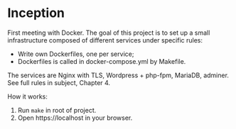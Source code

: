 # Inception
First meeting with Docker.
The goal of this project is to set up a small infrastructure composed of different services under specific rules:
* Write own Dockerfiles, one per service;
* Dockerfiles is called in docker-compose.yml by Makefile.

The services are Nginx with TLS, Wordpress + php-fpm, MariaDB, adminer. See full rules in subject, Chapter 4.


How it works:
1. Run `make` in root of project.
2. Open https://localhost in your browser.
